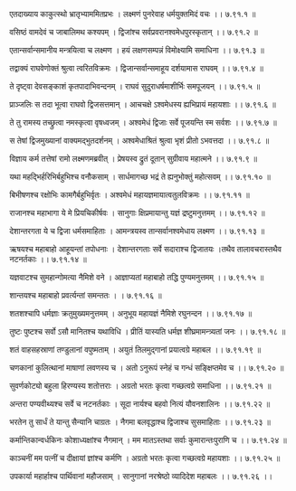 एतदाख्याय काकुत्स्थो भ्रातृभ्याममितप्रभः ।
लक्ष्मणं पुनरेवाह धर्मयुक्तमिदं वचः ।। ७.९१.१ ॥

वसिष्ठं वामदेवं च जाबालिमथ कश्यपम् ।
द्विजांश्च सर्वप्रवरानश्वमेधपुरस्कृतान् ।। ७.९१.२ ॥

एतान्सर्वान्समानीय मन्त्रयित्वा च लक्ष्मण ।
हयं लक्षणसम्पन्नं विमोक्ष्यामि समाधिना ।। ७.९१.३ ॥

तद्वाक्यं राघवेणोक्तं श्रुत्वा त्वरितविक्रमः ।
द्विजान्सर्वान्समाहूय दर्शयामास राघवम् ।। ७.९१.४ ॥

ते दृष्ट्वा देवसङ्काशं कृतपादाभिवन्दनम् ।
राघवं सुदुराधर्षमाशीर्भिः समपूजयन् ।। ७.९१.५ ॥

प्राञ्जलिः स तदा भूत्वा राघवो द्विजसत्तमान् ।
आचचक्षे ऽश्वमेधस्य ह्यभिप्रायं महायशाः ।। ७.९१.६ ॥

ते तु रामस्य तच्छ्रुत्वा नमस्कृत्वा वृषध्वजम् ।
अश्वमेधं द्विजाः सर्वे पूजयन्ति स्म सर्वशः ।। ७.९१.७ ॥

स तेषां द्विजमुख्यानां वाक्यमद्भुतदर्शनम् ।
अश्वमेधाश्रितं श्रुत्वा भृशं प्रीतो ऽभवत्तदा ।। ७.९१.८ ॥

विज्ञाय कर्म तत्तेषां रामो लक्ष्मणमब्रवीत् ।
प्रेषयस्व द्रुतं दूतान् सुग्रीवाय महात्मने ।। ७.९१.९ ॥

यथा महद्भिर्हरिभिर्बहुभिश्च वनौकसाम् ।
सार्धमागच्छ भद्रं ते ह्यनुभोक्तुं महोत्सवम् ।। ७.९१.१० ॥

बिभीषणश्च रक्षोभिः कामगैर्बहुभिर्वृतः ।
अश्वमेधं महायज्ञमायात्वतुलविक्रमः ।। ७.९१.११ ॥

राजानश्च महाभागा ये मे प्रियचिकीर्षवः ।
सानुगाः क्षिप्रमायान्तु यज्ञं द्रष्टुमनुत्तमम् ।। ७.९१.१२ ॥

देशान्तरगता ये च द्विजा धर्मसमाहिताः ।
आमन्त्रयस्व तान्सर्वानश्वमेधाय लक्ष्मण ।। ७.९१.१३ ॥

ऋषयश्च महाबाहो आहूयन्तां तपोधनाः ।
देशान्तरगताः सर्वे सदाराश्च द्विजातयः ।तथैव तालावचरास्तथैव नटनर्तकाः ।। ७.९१.१४ ॥

यज्ञवाटश्च सुमहान्गोमत्या नैमिशे वने ।
आज्ञाप्यतां महाबाहो तद्धि पुण्यमनुत्तमम् ।। ७.९१.१५ ॥

शान्तयश्च महाबाहो प्रवर्त्यन्तां समन्ततः ।
। ७.९१.१६ ॥

शतशश्चापि धर्मज्ञाः क्रतुमुख्यमनुत्तमम् ।
अनुभूय महायज्ञं नैमिशे रघुनन्दन ।। ७.९१.१७ ॥

तुष्टः पुष्टश्च सर्वो ऽसौ मानितश्च यथाविधि ।
प्रीतिं यास्यति धर्मज्ञ शीघ्रमामन्त्र्यतां जनः ।। ७.९१.१८ ॥

शतं वाहसहस्राणां तण्डुलानां वपुष्मताम् ।
अयुतं तिलमुद्गानां प्रयात्वग्रे महाबल ।। ७.९१.१९ ॥

चणकानां कुलित्थानां माषाणां लवणस्य च ।
अतो ऽनुरूपं स्नेहं च गन्धं सङ्क्षिप्तमेव च ।। ७.९१.२० ॥

सुवर्णकोट्यो बहुला हिरण्यस्य शतोत्तराः ।
अग्रतो भरतः कृत्वा गच्छत्वग्रे समाधिना ।। ७.९१.२१ ॥

अन्तरा पण्यवीथ्यश्च सर्वे च नटनर्तकाः ।
सूदा नार्यश्च बहवो नित्यं यौवनशालिनः ।। ७.९१.२२ ॥

भरतेन तु सार्धं ते यान्तु सैन्यानि चाग्रतः ।
नैगमा बलवृद्धाश्च द्विजाश्च सुसमाहिताः ।। ७.९१.२३ ॥

कर्मान्तिकान्वर्धकिनः कोशाध्यक्षांश्च नैगमान् ।
मम मातऽस्तथा सर्वाः कुमारान्तःपुराणि च ।। ७.९१.२४ ॥

काञ्चनीं मम पत्नीं च दीक्षायां ज्ञांश्च कर्मणि ।
अग्रतो भरतः कृत्वा गच्छत्वग्रे महायशाः ।। ७.९१.२५ ॥

उपकार्या महार्हाश्च पार्थिवानां महौजसाम् ।
सानुगानां नरश्रेष्ठो व्यादिदेश महाबलः ।। ७.९१.२६ ।।

